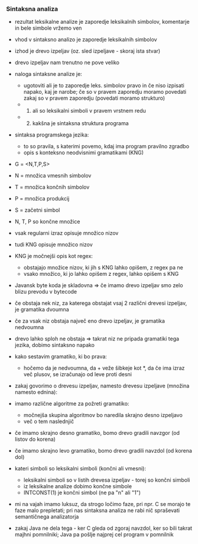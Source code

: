 ### Sintaksna analiza
- rezultat leksikalne analize je zaporedje leksikalnih simbolov, komentarje in bele simbole vržemo ven
- vhod v sintaksno analizo je zaporedje leksikalnih simbolov
- izhod je drevo izpeljav (oz. sled izpeljave - skoraj ista stvar)
- drevo izpeljav nam trenutno ne pove veliko
- naloga sintaksne analize je:
	- ugotoviti ali je to zaporedje leks. simbolov pravo in če niso izpisati napako, kaj je narobe; če so v pravem zaporedju moramo povedati zakaj so v pravem zaporedju (povedati moramo strukturo)
	- 1. ali so leksikalni simboli v pravem vrstnem redu
	- 2. kakšna je sintaksna struktura programa

- sintaksa programskega jezika:
	- to so pravila, s katerimi povemo, kdaj ima program pravilno zgradbo
	- opis s konteksno neodvisnimi gramatikami (KNG)

- G = <N,T,P,S>
- N = množica vmesnih simbolov
- T = množica končnih simbolov
- P = množica produkcij
- S = začetni simbol

- N, T, P so končne množice

- vsak regularni izraz opisuje množico nizov
- tudi KNG opisuje množico nizov
- KNG je močnejši opis kot regex:
	- obstajajo množice nizov, ki jih s KNG lahko opišem, z regex pa ne
	- vsako množico, ki jo lahko opišem z regex, lahko opišem s KNG

- Javansk byte koda je skladovna => če imamo drevo izpeljav smo zelo blizu prevodu v bytecode

- če obstaja nek niz, za katerega obstajat vsaj 2 različni drevesi izpeljav, je gramatika dvoumna
- če za vsak niz obstaja največ eno drevo izpeljav, je gramatika nedvoumna
- drevo lahko sploh ne obstaja => takrat niz ne pripada gramatiki tega jezika, dobimo sintaksno napako

- kako sestavim gramatiko, ki bo prava:
	- hočemo da je nedvoumna, da + veže šibkeje kot \*, da če ima izraz več plusov, se izračunajo od leve proti desni

- zakaj govorimo o drevesu izpeljav, namesto drevesu izpeljave (množina namesto ednina):

- imamo različne algoritme za požreti gramatiko:
	- močnejša skupina algoritmov bo naredila skrajno desno izpeljavo
	- več o tem naslednjič

- če imamo skrajno desno gramatiko, bomo drevo gradili navzgor (od listov do korena)
- če imamo skrajno levo gramatiko, bomo drevo gradili navzdol (od korena dol)

- kateri simboli so leksikalni simboli (končni ali vmesni):
	- leksikalni simboli so v listih drevesa izpeljav - torej so končni simboli
	- iz leksikalne analize dobimo končne simbole
	- INTCONST(1) je končni simbol (ne pa "n" ali "1")

- mi na vajah imamo luksuz, da strogo ločimo faze, pri npr. C se morajo te faze malo prepletati; pri nas sintaksna analiza ne rabi nič spraševati semantičnega analizatorja
- zakaj Java ne dela tega - ker C gleda od zgoraj navzdol, ker so bili takrat majhni pomnilniki; Java pa pošlje najprej cel program v pomnilnik